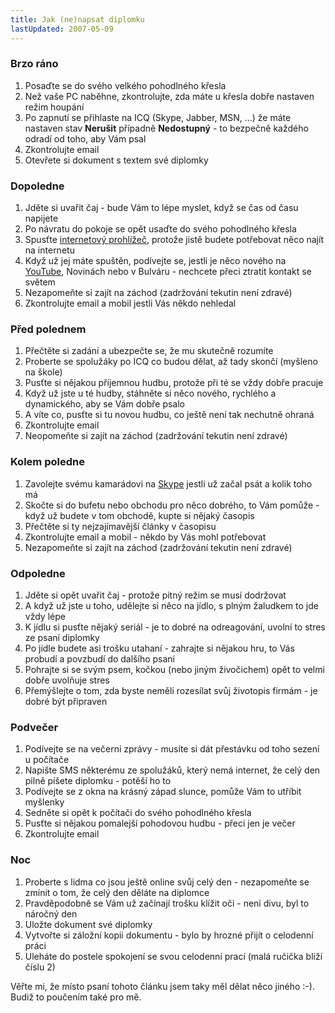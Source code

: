 ```yaml
---
title: Jak (ne)napsat diplomku
lastUpdated: 2007-05-09
---
```


### Brzo ráno

1. Posaďte se do svého velkého pohodlného křesla
2. Než vaše PC naběhne, zkontrolujte, zda máte u křesla dobře nastaven režim
   houpání
3. Po zapnutí se přihlaste na ICQ (Skype, Jabber, MSN, ...) že máte nastaven
   stav **Nerušit** případně **Nedostupný** - to bezpečně každého odradí od
   toho, aby Vám psal
4. Zkontrolujte email
5. Otevřete si dokument s textem své diplomky

### Dopoledne

1. Jděte si uvařit čaj - bude Vám to lépe myslet, když se čas od času napijete
2. Po návratu do pokoje se opět usaďte do svého pohodlného křesla
3. Spusťte [internetový prohlížeč](https://www.mozilla.org/cs/firefox/new/),
   protože jistě budete potřebovat něco najít na internetu
4. Když už jej máte spuštěn, podívejte se, jestli je něco nového na
   [YouTube](http://www.youtube.com/), Novinách nebo v Bulváru - nechcete přeci
   ztratit kontakt se světem
5. Nezapomeňte si zajít na záchod (zadržování tekutin není zdravé)
6. Zkontrolujte email a mobil jestli Vás někdo nehledal

### Před polednem

1. Přečtěte si zadání a ubezpečte se, že mu skutečně rozumíte
2. Proberte se spolužáky po ICQ co budou dělat, až tady skončí (myšleno na
   škole)
3. Pusťte si nějakou příjemnou hudbu, protože při té se vždy dobře pracuje
4. Když už jste u té hudby, stáhněte si něco nového, rychlého a dynamického, aby
   se Vám dobře psalo
5. A víte co, pusťte si tu novou hudbu, co ještě není tak nechutně ohraná
6. Zkontrolujte email
7. Neopomeňte si zajít na záchod (zadržování tekutin není zdravé)

### Kolem poledne

1. Zavolejte svému kamarádovi na [Skype](http://www.skype.com/) jestli už začal
   psát a kolik toho má
2. Skočte si do bufetu nebo obchodu pro něco dobrého, to Vám pomůže - když už
   budete v tom obchodě, kupte si nějaký časopis
3. Přečtěte si ty nejzajímavější články v časopisu
4. Zkontrolujte email a mobil - někdo by Vás mohl potřebovat
5. Nezapomeňte si zajít na záchod (zadržování tekutin není zdravé)

### Odpoledne

1. Jděte si opět uvařit čaj - protože pitný režim se musí dodržovat
2. A když už jste u toho, udělejte si něco na jídlo, s plným žaludkem to jde
   vždy lépe
3. K jídlu si pusťte nějaký seriál - je to dobré na odreagování, uvolní to stres
   ze psaní diplomky
4. Po jídle budete asi trošku utahaní - zahrajte si nějakou hru, to Vás probudí
   a povzbudí do dalšího psaní
5. Pohrajte si se svým psem, kočkou (nebo jiným živočichem) opět to velmi dobře
   uvolňuje stres
6. Přemýšlejte o tom, zda byste neměli rozesílat svůj životopis firmám - je
   dobré být připraven

### Podvečer

1. Podívejte se na večerní zprávy - musíte si dát přestávku od toho sezení u
   počítače
2. Napište SMS některému ze spolužáků, který nemá internet, že celý den pilně
   píšete diplomku - potěší ho to
3. Podívejte se z okna na krásný západ slunce, pomůže Vám to utříbit myšlenky
4. Sedněte si opět k počítači do svého pohodlného křesla
5. Pusťte si nějakou pomalejší pohodovou hudbu - přeci jen je večer
6. Zkontrolujte email

### Noc

1. Proberte s lidma co jsou ještě online svůj celý den - nezapomeňte se zmínit o
   tom, že celý den děláte na diplomce
2. Pravděpodobně se Vám už začínají trošku klížit oči - není divu, byl to
   náročný den
3. Uložte dokument své diplomky
4. Vytvořte si záložní kopii dokumentu - bylo by hrozné přijít o celodenní práci
5. Uleháte do postele spokojení se svou celodenní prací (malá ručička blíží
   číslu 2)

Věřte mi, že místo psaní tohoto článku jsem taky měl dělat něco jiného :-).
Budiž to poučením také pro mě.
